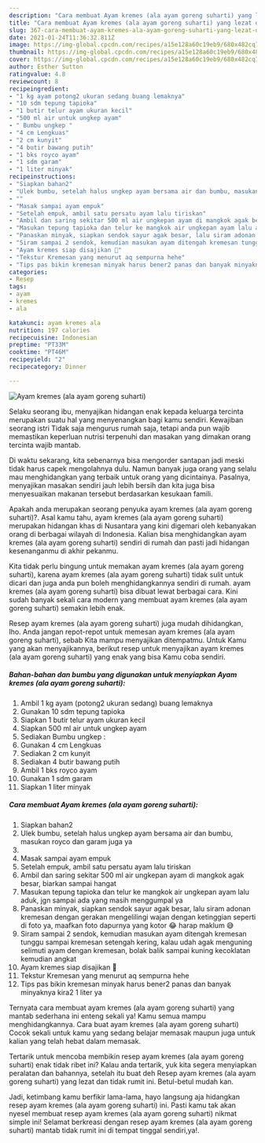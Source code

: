 ```yaml
---
description: "Cara membuat Ayam kremes (ala ayam goreng suharti) yang lezat dan Mudah Dibuat"
title: "Cara membuat Ayam kremes (ala ayam goreng suharti) yang lezat dan Mudah Dibuat"
slug: 367-cara-membuat-ayam-kremes-ala-ayam-goreng-suharti-yang-lezat-dan-mudah-dibuat
date: 2021-01-24T11:36:32.811Z
image: https://img-global.cpcdn.com/recipes/a15e128a60c19eb9/680x482cq70/ayam-kremes-ala-ayam-goreng-suharti-foto-resep-utama.jpg
thumbnail: https://img-global.cpcdn.com/recipes/a15e128a60c19eb9/680x482cq70/ayam-kremes-ala-ayam-goreng-suharti-foto-resep-utama.jpg
cover: https://img-global.cpcdn.com/recipes/a15e128a60c19eb9/680x482cq70/ayam-kremes-ala-ayam-goreng-suharti-foto-resep-utama.jpg
author: Esther Sutton
ratingvalue: 4.8
reviewcount: 8
recipeingredient:
- "1 kg ayam potong2 ukuran sedang buang lemaknya"
- "10 sdm tepung tapioka"
- "1 butir telur ayam ukuran kecil"
- "500 ml air untuk ungkep ayam"
- " Bumbu ungkep "
- "4 cm Lengkuas"
- "2 cm kunyit"
- "4 butir bawang putih"
- "1 bks royco ayam"
- "1 sdm garam"
- "1 liter minyak"
recipeinstructions:
- "Siapkan bahan2"
- "Ulek bumbu, setelah halus ungkep ayam bersama air dan bumbu, masukan royco dan garam juga ya"
- ""
- "Masak sampai ayam empuk"
- "Setelah empuk, ambil satu persatu ayam lalu tiriskan"
- "Ambil dan saring sekitar 500 ml air ungkepan ayam di mangkok agak besar, biarkan sampai hangat"
- "Masukan tepung tapioka dan telur ke mangkok air ungkepan ayam lalu aduk, jgn sampai ada yang masih menggumpal ya"
- "Panaskan minyak, siapkan sendok sayur agak besar, lalu siram adonan kremesan dengan gerakan mengelilingi wajan dengan ketinggian seperti di foto ya, maafkan foto dapurnya yang kotor 😂 harap maklum 😅"
- "Siram sampai 2 sendok, kemudian masukan ayam ditengah kremesan tunggu sampai kremesan setengah kering, kalau udah agak menguning selimuti ayam dengan kremesan, bolak balik sampai kuning kecoklatan kemudian angkat"
- "Ayam kremes siap disajikan 🍗"
- "Tekstur Kremesan yang menurut aq sempurna hehe"
- "Tips pas bikin kremesan minyak harus bener2 panas dan banyak minyaknya kira2 1 liter ya"
categories:
- Resep
tags:
- ayam
- kremes
- ala

katakunci: ayam kremes ala 
nutrition: 197 calories
recipecuisine: Indonesian
preptime: "PT33M"
cooktime: "PT46M"
recipeyield: "2"
recipecategory: Dinner

---
```



![Ayam kremes (ala ayam goreng suharti)](https://img-global.cpcdn.com/recipes/a15e128a60c19eb9/680x482cq70/ayam-kremes-ala-ayam-goreng-suharti-foto-resep-utama.jpg)

Selaku seorang ibu, menyajikan hidangan enak kepada keluarga tercinta merupakan suatu hal yang menyenangkan bagi kamu sendiri. Kewajiban seorang istri Tidak saja mengurus rumah saja, tetapi anda pun wajib memastikan keperluan nutrisi terpenuhi dan masakan yang dimakan orang tercinta wajib mantab.

Di waktu  sekarang, kita sebenarnya bisa mengorder santapan jadi meski tidak harus capek mengolahnya dulu. Namun banyak juga orang yang selalu mau menghidangkan yang terbaik untuk orang yang dicintainya. Pasalnya, menyajikan masakan sendiri jauh lebih bersih dan kita juga bisa menyesuaikan makanan tersebut berdasarkan kesukaan famili. 



Apakah anda merupakan seorang penyuka ayam kremes (ala ayam goreng suharti)?. Asal kamu tahu, ayam kremes (ala ayam goreng suharti) merupakan hidangan khas di Nusantara yang kini digemari oleh kebanyakan orang di berbagai wilayah di Indonesia. Kalian bisa menghidangkan ayam kremes (ala ayam goreng suharti) sendiri di rumah dan pasti jadi hidangan kesenanganmu di akhir pekanmu.

Kita tidak perlu bingung untuk memakan ayam kremes (ala ayam goreng suharti), karena ayam kremes (ala ayam goreng suharti) tidak sulit untuk dicari dan juga anda pun boleh menghidangkannya sendiri di rumah. ayam kremes (ala ayam goreng suharti) bisa dibuat lewat berbagai cara. Kini sudah banyak sekali cara modern yang membuat ayam kremes (ala ayam goreng suharti) semakin lebih enak.

Resep ayam kremes (ala ayam goreng suharti) juga mudah dihidangkan, lho. Anda jangan repot-repot untuk memesan ayam kremes (ala ayam goreng suharti), sebab Kita mampu menyajikan ditempatmu. Untuk Kamu yang akan menyajikannya, berikut resep untuk menyajikan ayam kremes (ala ayam goreng suharti) yang enak yang bisa Kamu coba sendiri.

<!--inarticleads1-->

##### Bahan-bahan dan bumbu yang digunakan untuk menyiapkan Ayam kremes (ala ayam goreng suharti):

1. Ambil 1 kg ayam (potong2 ukuran sedang) buang lemaknya
1. Gunakan 10 sdm tepung tapioka
1. Siapkan 1 butir telur ayam ukuran kecil
1. Siapkan 500 ml air untuk ungkep ayam
1. Sediakan  Bumbu ungkep :
1. Gunakan 4 cm Lengkuas
1. Sediakan 2 cm kunyit
1. Sediakan 4 butir bawang putih
1. Ambil 1 bks royco ayam
1. Gunakan 1 sdm garam
1. Siapkan 1 liter minyak




<!--inarticleads2-->

##### Cara membuat Ayam kremes (ala ayam goreng suharti):

1. Siapkan bahan2
1. Ulek bumbu, setelah halus ungkep ayam bersama air dan bumbu, masukan royco dan garam juga ya
1. 
1. Masak sampai ayam empuk
1. Setelah empuk, ambil satu persatu ayam lalu tiriskan
1. Ambil dan saring sekitar 500 ml air ungkepan ayam di mangkok agak besar, biarkan sampai hangat
1. Masukan tepung tapioka dan telur ke mangkok air ungkepan ayam lalu aduk, jgn sampai ada yang masih menggumpal ya
1. Panaskan minyak, siapkan sendok sayur agak besar, lalu siram adonan kremesan dengan gerakan mengelilingi wajan dengan ketinggian seperti di foto ya, maafkan foto dapurnya yang kotor 😂 harap maklum 😅
1. Siram sampai 2 sendok, kemudian masukan ayam ditengah kremesan tunggu sampai kremesan setengah kering, kalau udah agak menguning selimuti ayam dengan kremesan, bolak balik sampai kuning kecoklatan kemudian angkat
1. Ayam kremes siap disajikan 🍗
1. Tekstur Kremesan yang menurut aq sempurna hehe
1. Tips pas bikin kremesan minyak harus bener2 panas dan banyak minyaknya kira2 1 liter ya




Ternyata cara membuat ayam kremes (ala ayam goreng suharti) yang mantab sederhana ini enteng sekali ya! Kamu semua mampu menghidangkannya. Cara buat ayam kremes (ala ayam goreng suharti) Cocok sekali untuk kamu yang sedang belajar memasak maupun juga untuk kalian yang telah hebat dalam memasak.

Tertarik untuk mencoba membikin resep ayam kremes (ala ayam goreng suharti) enak tidak ribet ini? Kalau anda tertarik, yuk kita segera menyiapkan peralatan dan bahannya, setelah itu buat deh Resep ayam kremes (ala ayam goreng suharti) yang lezat dan tidak rumit ini. Betul-betul mudah kan. 

Jadi, ketimbang kamu berfikir lama-lama, hayo langsung aja hidangkan resep ayam kremes (ala ayam goreng suharti) ini. Pasti kamu tak akan nyesel membuat resep ayam kremes (ala ayam goreng suharti) nikmat simple ini! Selamat berkreasi dengan resep ayam kremes (ala ayam goreng suharti) mantab tidak rumit ini di tempat tinggal sendiri,ya!.

